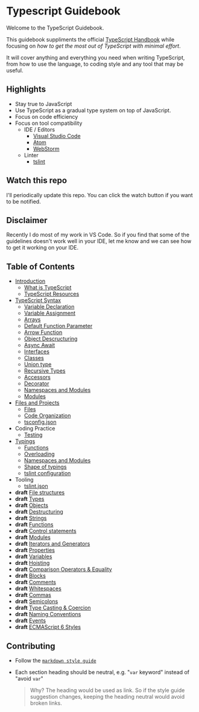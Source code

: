 # Typescript Guidebook

Welcome to the TypeScript Guidebook.

This guidebook suppliments the official [TypeScript Handbook](http://www.typescriptlang.org/docs/handbook/basic-types.html) while focusing on *how to get the most out of TypeScript with minimal effort*.

It will cover anything and everything you need when writing TypeScript, from how to use the language, to coding style and any tool that may be useful.

## Highlights

- Stay true to JavaScript
- Use TypeScript as a gradual type system on top of JavaScript.
- Focus on code efficiency
- Focus on tool compatibility
  - IDE / Editors
    - [Visual Studio Code](https://github.com/Microsoft/vscode)
    - [Atom](https://atom.io/)
    - [WebStorm](https://www.jetbrains.com/webstorm/)
  - Linter
    - [tslint](https://github.com/palantir/tslint)

## Watch this repo

I'll periodically update this repo.
You can click the watch button if you want to be notified.

## Disclaimer

Recently I do most of my work in VS Code.
So if you find that some of the guidelines doesn't work well in your IDE,
let me know and we can see how to get it working on your IDE.

## Table of Contents

- [Introduction](/pages/01-introduction/README.md)
  - [What is TypeScript](/pages/01-introduction/what-is-typescript.md)
  - [TypeScript Resources](/pages/01-introduction/typescript-resources.md)
- [TypeScript Syntax](pages/02-javascript-syntax/README.md)
  - [Variable Declaration](/pages/02-javascript-syntax/variable-declaration.md)
  - [Variable Assignment](/pages/02-javascript-syntax/variable-assignment.md)
  - [Arrays](/pages/02-javascript-syntax/arrays.md)
  - [Default Function Parameter](/pages/02-javascript-syntax/default-function-parameter.md)
  - [Arrow Function](/pages/02-javascript-syntax/arrow-function.md)
  - [Object Descructuring](/pages/02-javascript-syntax/object-destructuring.md)
  - [Async Await](/pages/02-javascript-syntax/async-await.md)
  - [Interfaces](/pages/02-javascript-syntax/interfaces.md)
  - [Classes](/pages/02-javascript-syntax/classes.md)
  - [Union type](/pages/02-javascript-syntax/union-type.md)
  - [Recursive Types](/pages/02-javascript-syntax/recursive-types.md)
  - [Accessors](/pages/02-javascript-syntax/accessors.md)
  - [Decorator](/pages/02-javascript-syntax/decorator.md)
  - [Namespaces and Modules](/pages/02-javascript-syntax/namespaces-and-modules.md)
  - [Modules](/pages/02-javascript-syntax/modules.md)
- [Files and Projects](/pages/04-files-and-projects/README.md)
  - [Files](/pages/04-files-and-projects/file-types.md)
  - [Code Organization](/pages/04-files-and-projects/code-organization.md)
  - [tsconfig.json](/pages/04-files-and-projects/tsconfig.md)
- Coding Practice
  - [Testing](pages/default/testing.md)
- [Typings](pages/typings/README.md)
  - [Functions](pages/typings/functions.md)
  - [Overloading](pages/typings/overloading.md)
  - [Namespaces and Modules](pages/typings/namespaces-and-modules.md)
  - [Shape of typings](pages/typings/shape-of-typings.md)
  - [tslint configuration](pages/typings/tslint.md)
- Tooling
  - [tslint.json](pages/default/tslint.md)
- **draft** [File structures](pages/default/draft/file-structures.md)
- **draft** [Types](pages/default/draft/types.md)
- **draft** [Objects](pages/default/draft/objects.md)
- **draft** [Destructuring](pages/default/draft/destructuring.md)
- **draft** [Strings](pages/default/draft/strings.md)
- **draft** [Functions](pages/default/draft/functions.md)
- **draft** [Control statements](pages/default/draft/control-statements.md)
- **draft** [Modules](pages/default/draft/modules.md)
- **draft** [Iterators and Generators](pages/default/draft/iterators-and-generators.md)
- **draft** [Properties](pages/default/draft/properties.md)
- **draft** [Variables](pages/default/draft/variables.md)
- **draft** [Hoisting](pages/default/draft/hoisting.md)
- **draft** [Comparison Operators & Equality](pages/default/draft/comparison-operators-and-equality.md)
- **draft** [Blocks](pages/default/draft/blocks.md)
- **draft** [Comments](pages/default/draft/comments.md)
- **draft** [Whitespaces](pages/default/draft/whitespaces.md)
- **draft** [Commas](pages/default/draft/commas.md)
- **draft** [Semicolons](pages/default/draft/semicolons.md)
- **draft** [Type Casting & Coercion](pages/default/draft/type-casting-and-coercion.md)
- **draft** [Naming Conventions](pages/default/draft/naming-conventions.md)
- **draft** [Events](pages/default/draft/events.md)
- **draft** [ECMAScript 6 Styles](pages/default/draft/es2015.md)

## Contributing

- Follow the [`markdown style guide`](pages/markdown.md)
- Each section heading should be neutral, e.g. "`var` keyword" instead of "avoid `var`"

  > Why? The heading would be used as link.
  > So if the style guide suggestion changes,
  > keeping the heading neutral would avoid broken links.
